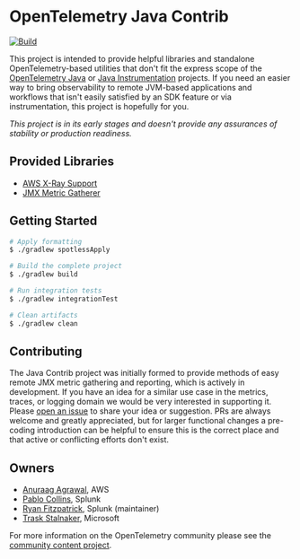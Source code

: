 # OpenTelemetry Java Contrib
[![Build](https://github.com/open-telemetry/opentelemetry-java-contrib/actions/workflows/pr-build.yml/badge.svg)](https://github.com/open-telemetry/opentelemetry-java-contrib/actions/workflows/pr-build.yml)

This project is intended to provide helpful libraries and standalone OpenTelemetry-based utilities that don't fit
the express scope of the [OpenTelemetry Java](https://github.com/open-telemetry/opentelemetry-java) or
[Java Instrumentation](https://github.com/open-telemetry/opentelemetry-java-instrumentation) projects.  If you need an
easier way to bring observability to remote JVM-based applications and workflows that isn't easily satisfied by an SDK
feature or via instrumentation, this project is hopefully for you.

*This project is in its early stages and doesn't provide any assurances of stability or production readiness.*


## Provided Libraries

* [AWS X-Ray Support](./aws-xray/README.md)
* [JMX Metric Gatherer](./jmx-metrics/README.md)

## Getting Started

```bash
# Apply formatting
$ ./gradlew spotlessApply

# Build the complete project
$ ./gradlew build

# Run integration tests
$ ./gradlew integrationTest

# Clean artifacts
$ ./gradlew clean
```

## Contributing

The Java Contrib project was initially formed to provide methods of easy remote JMX metric gathering and reporting,
which is actively in development.  If you have an idea for a similar use case in the metrics, traces, or logging
domain we would be very interested in supporting it.  Please
[open an issue](https://github.com/open-telemetry/opentelemetry-java-contrib/issues/new/choose) to share your idea or
suggestion.  PRs are always welcome and greatly appreciated, but for larger functional changes a pre-coding introduction
can be helpful to ensure this is the correct place and that active or conflicting efforts don't exist.

## Owners

- [Anuraag Agrawal](https://github.com/anuraaga), AWS
- [Pablo Collins](https://github.com/pmcollins), Splunk
- [Ryan Fitzpatrick](https://github.com/rmfitzpatrick), Splunk (maintainer)
- [Trask Stalnaker](https://github.com/trask), Microsoft

For more information on the OpenTelemetry community please see the
[community content project](https://github.com/open-telemetry/community).
